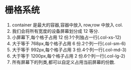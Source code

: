 # 栅格系统

1. container 是最大的容器,容器中放入 row,row 中放入 col.
2. 我们会将所有宽度的设备屏幕划分成 12 等分.
3. 小屏幕下,每个格子占用 12 份.1个列独占一行(.col-xs-12)
4. 大于等于 768px,每个格子占用 6 份.2个列一行(.col-sm-6)
5. 大于等于 992px,每个格子占用 3 份.4个列一行(.col-md-3)
6. 大于等于 1200px,每个格子占用 2 份.6个列一行(.col-lg-2)
7. 所有屏幕下的列类,都可以自定义占用当前屏幕的份数.
